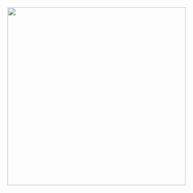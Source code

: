 
<img src="https://i.pinimg.com/originals/a5/35/60/a53560c8088900e266880f779dacced7.gif" width="400"/>
